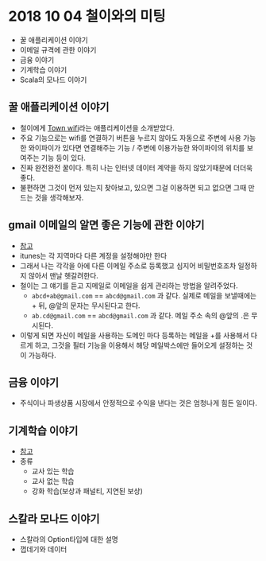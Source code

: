 # 2018 10 04 철이와의 미팅

- 꿀 애플리케이션 이야기
- 이메일 규격에 관한 이야기
- 금융 이야기
- 기계학습 이야기
- Scala의 모나드 이야기

## 꿀 애플리케이션 이야기

- 철이에게 [Town wifi](https://townwifi.jp/)라는 애플리케이션을 소개받았다.
- 주요 기능으로는 wifi를 연결하기 버튼을 누르지 않아도 자동으로 주변에 사용 가능한 와이파이가 있다면 연결해주는 기능 / 주변에 이용가능한 와이파이의 위치를 보여주는 기능 등이 있다.
- 진짜 완전완전 꿀이다. 특히 나는 인터넷 데이터 계약을 하지 않았기때문에 더더욱 좋다.
- 불편하면 그것이 먼저 있는지 찾아보고, 있으면 그걸 이용하면 되고 없으면 그때 만드는 것을 생각해보자.

## gmail 이메일의 알면 좋은 기능에 관한 이야기

- [참고](http://jybaek.tistory.com/627)
- itunes는 각 지역마다 다른 계정을 설정해야만 한다
- 그래서 나는 각각을 아에 다른 이메일 주소로 등록했고 심지어 비밀번호조차 일정하지 않아서 맨날 헷갈려한다.
- 철이는 그 얘기를 듣고 지메일로 이메일을 쉽게 관리하는 방법을 알려주었다.
  - `abcd+ab@gmail.com` == `abcd@gmail.com` 과 같다. 실제로 메일을 보낼때에는 + 뒤, @앞의 문자는 무시된다고 한다.
  - `ab.cd@gmail.com` == `abcd@gmail.com` 과 같다. 메일 주소 속의 @앞의 .은 무시된다.
- 이렇게 되면 자신이 메일을 사용하는 도메인 마다 등록하는 메일을 +를 사용해서 다르게 하고, 그것을 필터 기능을 이용해서 해당 메일박스에만 들어오게 설정하는 것이 가능하다.

## 금융 이야기

- 주식이나 파생상품 시장에서 안정적으로 수익을 낸다는 것은 엄청나게 힘든 일이다.

## 기계학습 이야기

- [참고](https://namu.wiki/w/%EA%B8%B0%EA%B3%84%ED%95%99%EC%8A%B5)
- 종류
  - 교사 있는 학습
  - 교사 없는 학습
  - 강화 학습(보상과 패널티, 지연된 보상)

## 스칼라 모나드 이야기

- 스칼라의 Option타입에 대한 설명
- 껍데기와 데이터
